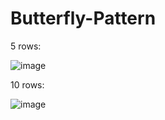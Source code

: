 # Butterfly-Pattern

5 rows:


![image](https://github.com/Rmkh77/Butterfly-Pattern/assets/103126968/e9be930a-4b8d-478d-b4b1-c89b64d248a1)


10 rows:


![image](https://github.com/Rmkh77/Butterfly-Pattern/assets/103126968/2f304be2-9374-418a-bff3-fd9be923852b)


